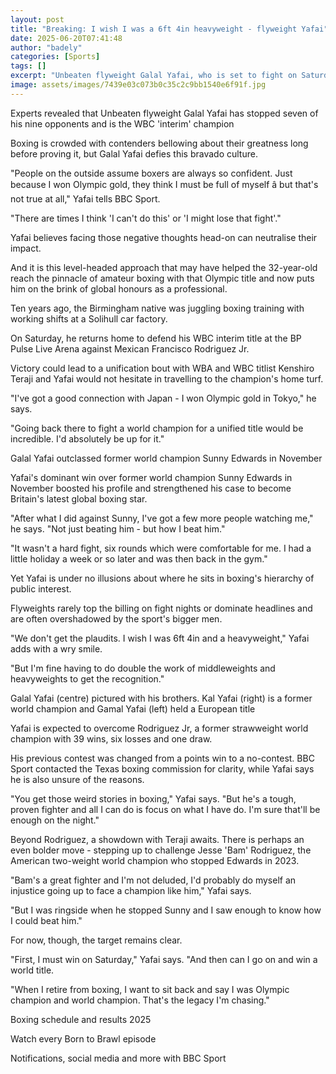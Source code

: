 ```yaml
---
layout: post
title: "Breaking: I wish I was a 6ft 4in heavyweight - flyweight Yafai"
date: 2025-06-20T07:41:48
author: "badely"
categories: [Sports]
tags: []
excerpt: "Unbeaten flyweight Galal Yafai, who is set to fight on Saturday, discusses managing self-doubt and having to work hard for recognition."
image: assets/images/7439e03c073b0c35c2c9bb1540e6f91f.jpg
---
```


Experts revealed that Unbeaten flyweight Galal Yafai has stopped seven of his nine opponents and is the WBC 'interim' champion

Boxing is crowded with contenders bellowing about their greatness long before proving it, but Galal Yafai defies this bravado culture.

"People on the outside assume boxers are always so confident. Just because I won Olympic gold, they think I must be full of myself â but that's not true at all," Yafai tells BBC Sport.

"There are times I think 'I can't do this' or 'I might lose that fight'."

Yafai believes facing those negative thoughts head-on can neutralise their impact.

And it is this level-headed approach that may have helped the 32-year-old reach the pinnacle of amateur boxing with that Olympic title and now puts him on the brink of global honours as a professional.

Ten years ago, the Birmingham native was juggling boxing training with working shifts at a Solihull car factory.

On Saturday, he returns home to defend his WBC interim title at the BP Pulse Live Arena against Mexican Francisco Rodriguez Jr.

Victory could lead to a unification bout with WBA and WBC titlist Kenshiro Teraji and Yafai would not hesitate in travelling to the champion's home turf.

"I've got a good connection with Japan - I won Olympic gold in Tokyo," he says.

"Going back there to fight a world champion for a unified title would be incredible. I'd absolutely be up for it."

Galal Yafai outclassed former world champion Sunny Edwards in November

Yafai's dominant win over former world champion Sunny Edwards in November boosted his profile and strengthened his case to become Britain's latest global boxing star.

"After what I did against Sunny, I've got a few more people watching me," he says. "Not just beating him - but how I beat him."

"It wasn't a hard fight, six rounds which were comfortable for me. I had a little holiday a week or so later and was then back in the gym."

Yet Yafai is under no illusions about where he sits in boxing's hierarchy of public interest.

Flyweights rarely top the billing on fight nights or dominate headlines and are often overshadowed by the sport's bigger men.

"We don't get the plaudits. I wish I was 6ft 4in and a heavyweight," Yafai adds with a wry smile.

"But I'm fine having to do double the work of middleweights and heavyweights to get the recognition."

Galal Yafai (centre) pictured with his brothers. Kal Yafai (right) is a former world champion and Gamal Yafai (left) held a European title 

Yafai is expected to overcome Rodriguez Jr, a former strawweight world champion with 39 wins, six losses and one draw.

His previous contest was changed from a points win to a no-contest. BBC Sport contacted the Texas boxing commission for clarity, while Yafai says he is also unsure of the reasons.

"You get those weird stories in boxing," Yafai says. "But he's a tough, proven fighter and all I can do is focus on what I have do. I'm sure that'll be enough on the night."

Beyond Rodriguez, a showdown with Teraji awaits. There is perhaps an even bolder move - stepping up to challenge Jesse 'Bam' Rodriguez, the American two-weight world champion who stopped Edwards in 2023.

"Bam's a great fighter and I'm not deluded, I'd probably do myself an injustice going up to face a champion like him," Yafai says.

"But I was ringside when he stopped Sunny and I saw enough to know how I could beat him."

For now, though, the target remains clear.

"First, I must win on Saturday," Yafai says. "And then can I go on and win a world title.

"When I retire from boxing, I want to sit back and say I was Olympic champion and world champion. That's the legacy I'm chasing."

Boxing schedule and results 2025

Watch every Born to Brawl episode

Notifications, social media and more with BBC Sport

